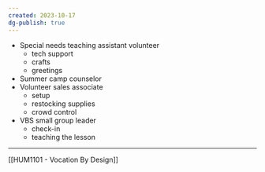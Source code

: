 ```yaml
---
created: 2023-10-17
dg-publish: true
---
```

- Special needs teaching assistant volunteer
	- tech support
	- crafts
	- greetings
- Summer camp counselor
- Volunteer sales associate
	- setup
	- restocking supplies
	- crowd control
- VBS small group leader
	- check-in
	- teaching the lesson

---

[[HUM1101 - Vocation By Design]]
